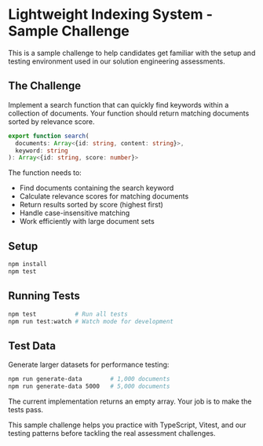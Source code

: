 # Lightweight Indexing System - Sample Challenge

This is a sample challenge to help candidates get familiar with the setup and testing environment used in our solution engineering assessments.

## The Challenge

Implement a search function that can quickly find keywords within a collection of documents. Your function should return matching documents sorted by relevance score.

```typescript
export function search(
  documents: Array<{id: string, content: string}>, 
  keyword: string
): Array<{id: string, score: number}>
```

The function needs to:
- Find documents containing the search keyword
- Calculate relevance scores for matching documents  
- Return results sorted by score (highest first)
- Handle case-insensitive matching
- Work efficiently with large document sets

## Setup

```bash
npm install
npm test
```

## Running Tests

```bash
npm test           # Run all tests
npm run test:watch # Watch mode for development
```

## Test Data

Generate larger datasets for performance testing:

```bash
npm run generate-data        # 1,000 documents
npm run generate-data 5000   # 5,000 documents
```

The current implementation returns an empty array. Your job is to make the tests pass.

This sample challenge helps you practice with TypeScript, Vitest, and our testing patterns before tackling the real assessment challenges.